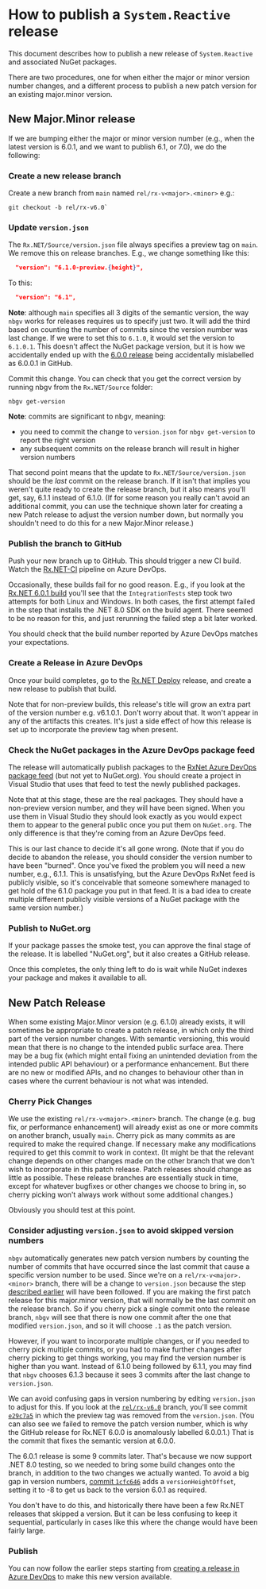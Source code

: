 # How to publish a `System.Reactive` release

This document describes how to publish a new release of `System.Reactive` and associated NuGet packages.

There are two procedures, one for when either the major or minor version number changes, and a different process to publish a new patch version for an existing major.minor version.

## New Major.Minor release

If we are bumping either the major or minor version number (e.g., when the latest version is 6.0.1, and we want to publish 6.1, or 7.0), we do the following:

### Create a new release branch

Create a new branch from `main` named `rel/rx-v<major>.<minor>` e.g.:

```
git checkout -b rel/rx-v6.0`
```

### Update `version.json`

The `Rx.NET/Source/version.json` file always specifies a preview tag on `main`. We remove this on release branches. E.g., we change something like this:

```json
  "version": "6.1.0-preview.{height}",
```

To this:

```json
  "version": "6.1",
```

**Note**: although `main` specifies all 3 digits of the semantic version, the way `nbgv` works for releases requires us to specify just two. It will add the third based on counting the number of commits since the version number was last change. If we were to set this to `6.1.0`, it would set the version to `6.1.0.1`. This doesn't affect the NuGet package version, but it is how we accidentally ended up with the [6.0.0 release](https://github.com/dotnet/reactive/releases/tag/rxnet-v6.0.0.1) being accidentally mislabelled as 6.0.0.1 in GitHub.

Commit this change. You can check that you get the correct version by running nbgv from the `Rx.NET/Source` folder:

```
nbgv get-version
```

**Note**: commits are significant to nbgv, meaning:

* you need to commit the change to `version.json` for `nbgv get-version` to report the right version
* any subsequent commits on the release branch will result in higher version numbers

That second point means that the update to `Rx.NET/Source/version.json` should be the _last_ commit on the release branch. If it isn't that implies you weren't quite ready to create the release branch, but it also means you'll get, say, 6.1.1 instead of 6.1.0. (If for some reason you really can't avoid an additional commit, you can use the technique shown later for creating a new Patch release to adjust the version number down, but normally you shouldn't need to do this for a new Major.Minor release.)

### Publish the branch to GitHub

Push your new branch up to GitHub. This should trigger a new CI build. Watch the [Rx.NET-CI](https://dev.azure.com/dotnet/Rx.NET/_build?definitionId=9&_a=summary) pipeline on Azure DevOps.

Occasionally, these builds fail for no good reason. E.g., if you look at the [Rx.NET 6.0.1 build](https://dev.azure.com/dotnet/Rx.NET/_build/results?buildId=105869&view=logs&j=d19fa873-01b0-5cbd-94ee-08d1f56df169) you'll see that the `IntegrationTests` step took two attempts for both Linux and Windows. In both cases, the first attempt failed in the step that installs the .NET 8.0 SDK on the build agent. There seemed to be no reason for this, and just rerunning the failed step a bit later worked.

You should check that the build number reported by Azure DevOps matches your expectations.


### Create a Release in Azure DevOps

Once your build completes, go to the [Rx.NET Deploy](https://dev.azure.com/dotnet/Rx.NET/_release?view=all&_a=releases&definitionId=1) release, and create a new release to publish that build.

Note that for non-preview builds, this release's title will grow an extra part of the version number e.g. v6.1.0.1. Don't worry about that. It won't appear in any of the artifacts this creates. It's just a side effect of how this release is set up to incorporate the preview tag when present.

### Check the NuGet packages in the Azure DevOps package feed

The release will automatically publish packages to the [RxNet Azure DevOps package feed](https://dev.azure.com/dotnet/Rx.NET/_artifacts/feed/RxNet) (but not yet to NuGet.org). You should create a project in Visual Studio that uses that feed to test the newly published packages.

Note that at this stage, these are the real packages. They should have a non-preview version number, and they will have been signed. When you use them in Visual Studio they should look exactly as you would expect them to appear to the general public once you put them on `NuGet.org`. The only difference is that they're coming from an Azure DevOps feed.

This is our last chance to decide it's all gone wrong. (Note that if you do decide to abandon the release, you should consider the version number to have been "burned". Once you've fixed the problem you will need a new number, e.g., 6.1.1. This is unsatisfying, but the Azure DevOps RxNet feed is publicly visible, so it's conceivable that someone somewhere managed to get hold of the 6.1.0 package you put in that feed. It is a bad idea to create multiple different publicly visible versions of a NuGet package with the same version number.)

### Publish to NuGet.org

If your package passes the smoke test, you can approve the final stage of the release. It is labelled "NuGet.org", but it also creates a GitHub release.

Once this completes, the only thing left to do is wait while NuGet indexes your package and makes it available to all.


## New Patch Release

When some existing Major.Minor version (e.g. 6.1.0) already exists, it will sometimes be appropriate to create a patch release, in which only the third part of the version number changes. With semantic versioning, this would mean that there is no change to the intended public surface area. There may be a bug fix (which might entail fixing an unintended deviation from the intended public API behaviour) or a performance enhancement. But there are no new or modified APIs, and no changes to behaviour other than in cases where the current behaviour is not what was intended.

### Cherry Pick Changes

We use the existing `rel/rx-v<major>.<minor>` branch. The change (e.g. bug fix, or performance enhancement) will already exist as one or more commits on another branch, usually `main`. Cherry pick as many commits as are required to make the required change. If necessary make any modifications required to get this commit to work in context. (It might be that the relevant change depends on other changes made on the other branch that we don't wish to incorporate in this patch release. Patch releases should change as little as possible. These release branches are essentially stuck in time, except for whatever bugfixes or other changes we choose to bring in, so cherry picking won't always work without some additional changes.)

Obviously you should test at this point.

### Consider adjusting `version.json` to avoid skipped version numbers

`nbgv` automatically generates new patch version numbers by counting the number of commits that have occurred since the last commit that cause a specific version number to be used. Since we're on a `rel/rx-v<major>.<minor>` branch, there will be a change to `version.json` because the step [described earlier](#update-versionjson) will have been followed. If you are making the first patch release for this major.minor version, that will normally be the last commit on the release branch. So if you cherry pick a single commit onto the release branch, `nbgv` will see that there is now one commit after the one that modified `version.json`, and so it will choose `.1` as the patch version.

However, if you want to incorporate multiple changes, or if you needed to cherry pick multiple commits, or you had to make further changes after cherry picking to get things working, you may find the version number is higher than you want. Instead of 6.1.0 being followed by 6.1.1, you may find that `nbgv` chooses 6.1.3 because it sees 3 commits after the last change to `version.json`.

We can avoid confusing gaps in version numbering by editing `version.json` to adjust for this. If you look at the [`rel/rx-v6.0`](https://github.com/dotnet/reactive/commits/rel/rx-v6.0) branch, you'll see commit [`e29c7a5`](https://github.com/dotnet/reactive/commit/e29c7a50db88513a87651c366088da8b7f40b1f0) in which the preview tag was removed from the `version.json`. (You can also see we failed to remove the patch version number, which is why the GitHub release for Rx.NET 6.0.0 is anomalously labelled 6.0.0.1.) That is the commit that fixes the semantic version at 6.0.0.

The 6.0.1 release is some 9 commits later. That's because we now support .NET 8.0 testing, so we needed to bring some build changes onto the branch, in addition to the two changes we actually wanted. To avoid a big gap in version numbers, [commit `1cfc646`](https://github.com/dotnet/reactive/commit/1cfc6465d1c9c6144d5b4e6420240f2767c8f85c) adds a `versionHeightOffset`, setting it to -8 to get us back to the version 6.0.1 as required.

You don't have to do this, and historically there have been a few Rx.NET releases that skipped a version. But it can be less confusing to keep it sequential, particularly in cases like this where the change would have been fairly large.

### Publish

You can now follow the earlier steps starting from [creating a release in Azure DevOps](#create-a-release-in-azure-devops) to make this new version available.